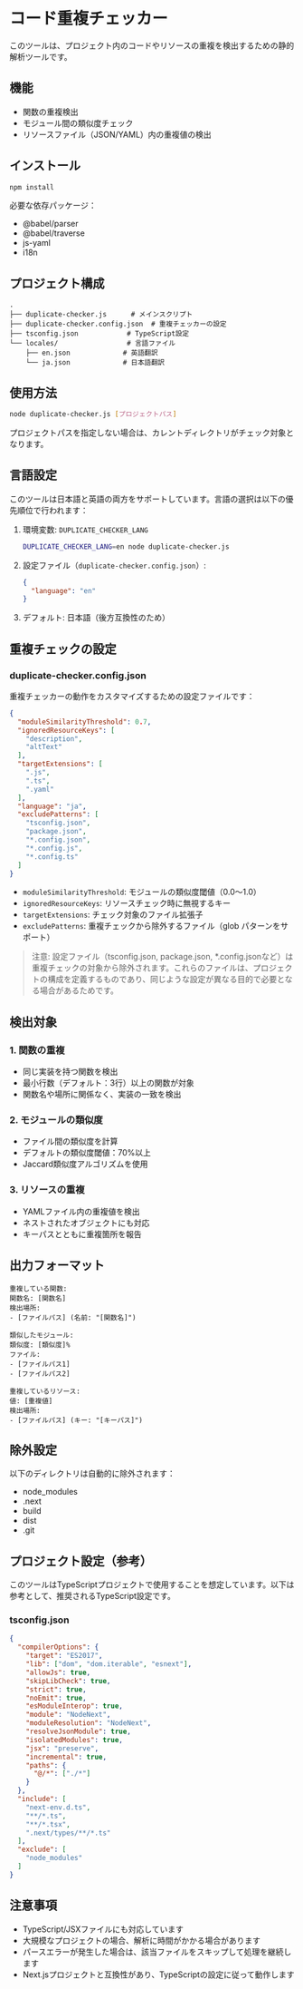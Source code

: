 # コード重複チェッカー

このツールは、プロジェクト内のコードやリソースの重複を検出するための静的解析ツールです。

## 機能

- 関数の重複検出
- モジュール間の類似度チェック
- リソースファイル（JSON/YAML）内の重複値の検出

## インストール

```bash
npm install
```

必要な依存パッケージ：
- @babel/parser
- @babel/traverse
- js-yaml
- i18n

## プロジェクト構成

```
.
├── duplicate-checker.js      # メインスクリプト
├── duplicate-checker.config.json  # 重複チェッカーの設定
├── tsconfig.json            # TypeScript設定
└── locales/                 # 言語ファイル
    ├── en.json             # 英語翻訳
    └── ja.json             # 日本語翻訳
```

## 使用方法

```bash
node duplicate-checker.js [プロジェクトパス]
```

プロジェクトパスを指定しない場合は、カレントディレクトリがチェック対象となります。

## 言語設定

このツールは日本語と英語の両方をサポートしています。言語の選択は以下の優先順位で行われます：

1. 環境変数: `DUPLICATE_CHECKER_LANG`
   ```bash
   DUPLICATE_CHECKER_LANG=en node duplicate-checker.js
   ```

2. 設定ファイル（`duplicate-checker.config.json`）:
   ```json
   {
     "language": "en"
   }
   ```

3. デフォルト: 日本語（後方互換性のため）


## 重複チェックの設定

### duplicate-checker.config.json

重複チェッカーの動作をカスタマイズするための設定ファイルです：

```json
{
  "moduleSimilarityThreshold": 0.7,
  "ignoredResourceKeys": [
    "description",
    "altText"
  ],
  "targetExtensions": [
    ".js",
    ".ts",
    ".yaml"
  ],
  "language": "ja",
  "excludePatterns": [
    "tsconfig.json",
    "package.json",
    "*.config.json",
    "*.config.js",
    "*.config.ts"
  ]
}
```

- `moduleSimilarityThreshold`: モジュールの類似度閾値（0.0〜1.0）
- `ignoredResourceKeys`: リソースチェック時に無視するキー
- `targetExtensions`: チェック対象のファイル拡張子
- `excludePatterns`: 重複チェックから除外するファイル（glob パターンをサポート）

> 注意: 設定ファイル（tsconfig.json, package.json, *.config.jsonなど）は重複チェックの対象から除外されます。これらのファイルは、プロジェクトの構成を定義するものであり、同じような設定が異なる目的で必要となる場合があるためです。

## 検出対象

### 1. 関数の重複
- 同じ実装を持つ関数を検出
- 最小行数（デフォルト：3行）以上の関数が対象
- 関数名や場所に関係なく、実装の一致を検出

### 2. モジュールの類似度
- ファイル間の類似度を計算
- デフォルトの類似度閾値：70%以上
- Jaccard類似度アルゴリズムを使用

### 3. リソースの重複
- YAMLファイル内の重複値を検出
- ネストされたオブジェクトにも対応
- キーパスとともに重複箇所を報告

## 出力フォーマット

```
重複している関数:
関数名: [関数名]
検出場所:
- [ファイルパス] (名前: "[関数名]")

類似したモジュール:
類似度: [類似度]%
ファイル:
- [ファイルパス1]
- [ファイルパス2]

重複しているリソース:
値: [重複値]
検出場所:
- [ファイルパス] (キー: "[キーパス]")
```

## 除外設定

以下のディレクトリは自動的に除外されます：
- node_modules
- .next
- build
- dist
- .git

## プロジェクト設定（参考）

このツールはTypeScriptプロジェクトで使用することを想定しています。以下は参考として、推奨されるTypeScript設定です。

### tsconfig.json

```json
{
  "compilerOptions": {
    "target": "ES2017",
    "lib": ["dom", "dom.iterable", "esnext"],
    "allowJs": true,
    "skipLibCheck": true,
    "strict": true,
    "noEmit": true,
    "esModuleInterop": true,
    "module": "NodeNext",
    "moduleResolution": "NodeNext",
    "resolveJsonModule": true,
    "isolatedModules": true,
    "jsx": "preserve",
    "incremental": true,
    "paths": {
      "@/*": ["./*"]
    }
  },
  "include": [
    "next-env.d.ts",
    "**/*.ts",
    "**/*.tsx",
    ".next/types/**/*.ts"
  ],
  "exclude": [
    "node_modules"
  ]
}
```

## 注意事項

- TypeScript/JSXファイルにも対応しています
- 大規模なプロジェクトの場合、解析に時間がかかる場合があります
- パースエラーが発生した場合は、該当ファイルをスキップして処理を継続します
- Next.jsプロジェクトと互換性があり、TypeScriptの設定に従って動作します
